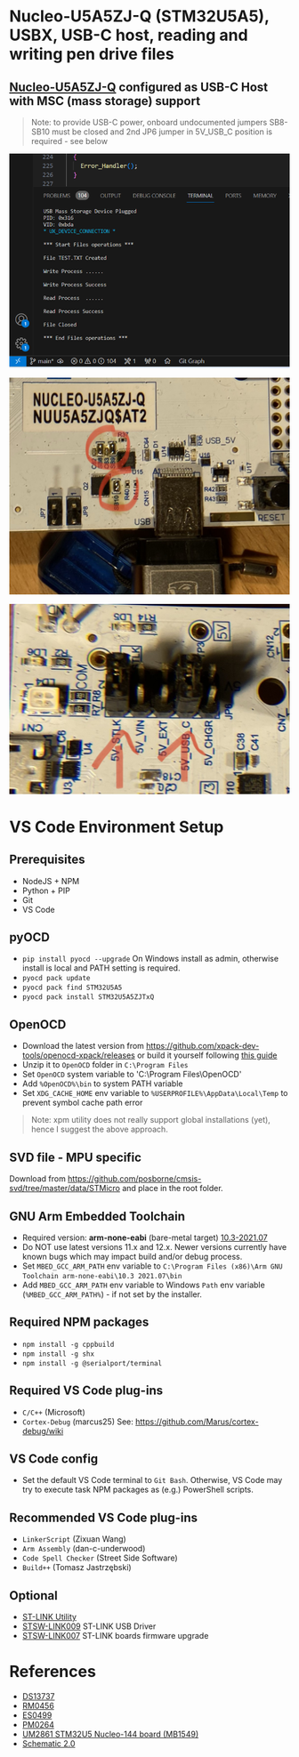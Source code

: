# Nucleo-U5A5ZJ-Q (STM32U5A5), USBX, USB-C host, reading and writing pen drive files
## [Nucleo-U5A5ZJ-Q](https://www.st.com/en/evaluation-tools/nucleo-u5a5zj-q.html) configured as USB-C Host with MSC (mass storage) support
> Note: to provide USB-C power, onboard undocumented jumpers SB8-SB10 must be closed and 2nd JP6 jumper in 5V_USB_C position is required - see below

![write process success](Screenshot_2024-01-21.png)

![jumpers SB8-SB10](IMG_E5587.JPG)

![2nd JP6 jumper in 5V_USB_C position](IMG_E5588.JPG)

# VS Code Environment Setup
## Prerequisites
* NodeJS + NPM
* Python + PIP
* Git
* VS Code
## pyOCD
* `pip install pyocd --upgrade` On Windows install as admin, otherwise install is local and PATH setting is required.
* `pyocd pack update`
* `pyocd pack find STM32U5A5`
* `pyocd pack install STM32U5A5ZJTxQ`
## OpenOCD
* Download the latest version from https://github.com/xpack-dev-tools/openocd-xpack/releases
or build it yourself following [this guide](https://github.com/Marus/cortex-debug/wiki/How-to-build-current-OpenOCD-version-on-Windows)
* Unzip it to `OpenOCD` folder in `C:\Program Files`
* Set `OpenOCD` system variable to 'C:\Program Files\OpenOCD'
* Add `%OpenOCD%\bin` to system PATH variable
* Set `XDG_CACHE_HOME` env variable to `%USERPROFILE%\AppData\Local\Temp` to prevent symbol cache path error
> Note: xpm utility does not really support global installations (yet), hence I suggest the above approach.
## SVD file - MPU specific
Download from https://github.com/posborne/cmsis-svd/tree/master/data/STMicro and place in the root folder.
## GNU Arm Embedded Toolchain
* Required version: **arm-none-eabi** (bare-metal target) [10.3-2021.07](https://developer.arm.com/downloads/-/gnu-a)
* Do NOT use latest versions 11.x and 12.x. Newer versions currently have known bugs which may impact build and/or debug process.
* Set `MBED_GCC_ARM_PATH` env variable to `C:\Program Files (x86)\Arm GNU Toolchain arm-none-eabi\10.3 2021.07\bin`
* Add `MBED_GCC_ARM_PATH` env variable to Windows `Path` env variable (`%MBED_GCC_ARM_PATH%`) - if not set by the installer.
## Required NPM packages
* `npm install -g cppbuild`
* `npm install -g shx`
* `npm install -g @serialport/terminal`
## Required VS Code plug-ins
* `C/C++` (Microsoft)
* `Cortex-Debug` (marcus25) See: https://github.com/Marus/cortex-debug/wiki
## VS Code config
* Set the default VS Code terminal to `Git Bash`. Otherwise, VS Code may try to execute task NPM packages as (e.g.) PowerShell scripts.
## Recommended VS Code plug-ins
* `LinkerScript` (Zixuan Wang)
* `Arm Assembly` (dan-c-underwood)
* `Code Spell Checker` (Street Side Software)
* `Build++` (Tomasz Jastrzębski)
## Optional
* [ST-LINK Utility](https://github.com/stlink-org/stlink)
* [STSW-LINK009](https://www.st.com/content/st_com/en/products/development-tools/software-development-tools/stm32-software-development-tools/stm32-utilities/stsw-link009.html) ST-LINK USB Driver
* [STSW-LINK007](https://www.st.com/content/st_com/en/products/development-tools/software-development-tools/stm32-software-development-tools/stm32-programmers/stsw-link007.html) ST-LINK boards firmware upgrade

# References
* [DS13737](https://www.st.com/resource/en/datasheet/stm32u575zi.pdf)
* [RM0456](https://www.st.com/resource/en/reference_manual/rm0456-stm32u5-series-armbased-32bit-mcus-stmicroelectronics.pdf)
* [ES0499](https://www.st.com/resource/en/errata_sheet/es0499-stm32u575xx-and-stm32u585xx-device-errata-stmicroelectronics.pdf)
* [PM0264](https://www.st.com/resource/en/programming_manual/pm0264-stm32-cortexm33-mcus-programming-manual-stmicroelectronics.pdf)
* [UM2861 STM32U5 Nucleo-144 board (MB1549)](https://www.st.com/content/ccc/resource/technical/document/user_manual/group2/01/c3/67/cb/67/3d/44/99/DM00789949/files/DM00789949.pdf/jcr:content/translations/en.DM00789949.pdf)
* [Schematic 2.0](https://www.st.com/content/ccc/resource/technical/layouts_and_diagrams/schematic_pack/group1/f1/6c/26/bc/a0/a0/48/d7/MB1549-U575ZIQ-C02_Schematic/files/MB1549-U575ZIQ-C02_Schematic.PDF) 